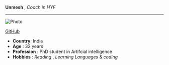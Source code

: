 **Unmesh** , _Coach in HYF_

---

![Photo](https://avatars3.githubusercontent.com/u/2500604?s=400&v=4 "Unmesh")

[GitHub](https://github.com/unmeshvrije "Unmesh, GitHub")

- **Country**: India
- **Age** : 32 years
- **Profession** : PhD student in Artifcial intelligence
- **Hobbies** : _Reading_ , _Learning Languages_ & _coding_
